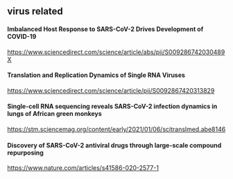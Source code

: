 ## virus related
#### Imbalanced Host Response to SARS-CoV-2 Drives Development of COVID-19
https://www.sciencedirect.com/science/article/abs/pii/S009286742030489X
#### Translation and Replication Dynamics of Single RNA Viruses
https://www.sciencedirect.com/science/article/pii/S0092867420313829

#### Single-cell RNA sequencing reveals SARS-CoV-2 infection dynamics in lungs of African green monkeys
https://stm.sciencemag.org/content/early/2021/01/06/scitranslmed.abe8146

#### Discovery of SARS-CoV-2 antiviral drugs through large-scale compound repurposing
https://www.nature.com/articles/s41586-020-2577-1
